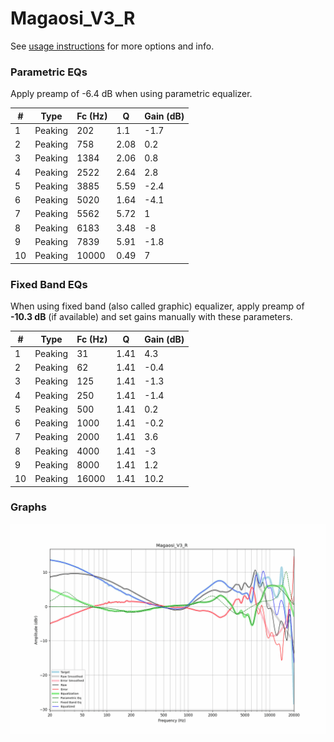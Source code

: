 # Magaosi_V3_R
See [usage instructions](https://github.com/jaakkopasanen/AutoEq#usage) for more options and info.

### Parametric EQs
Apply preamp of -6.4 dB when using parametric equalizer.

|   # | Type    |   Fc (Hz) |    Q |   Gain (dB) |
|-----|---------|-----------|------|-------------|
|   1 | Peaking |       202 | 1.1  |        -1.7 |
|   2 | Peaking |       758 | 2.08 |         0.2 |
|   3 | Peaking |      1384 | 2.06 |         0.8 |
|   4 | Peaking |      2522 | 2.64 |         2.8 |
|   5 | Peaking |      3885 | 5.59 |        -2.4 |
|   6 | Peaking |      5020 | 1.64 |        -4.1 |
|   7 | Peaking |      5562 | 5.72 |         1   |
|   8 | Peaking |      6183 | 3.48 |        -8   |
|   9 | Peaking |      7839 | 5.91 |        -1.8 |
|  10 | Peaking |     10000 | 0.49 |         7   |

### Fixed Band EQs
When using fixed band (also called graphic) equalizer, apply preamp of **-10.3 dB** (if available) and set gains manually with these parameters.

|   # | Type    |   Fc (Hz) |    Q |   Gain (dB) |
|-----|---------|-----------|------|-------------|
|   1 | Peaking |        31 | 1.41 |         4.3 |
|   2 | Peaking |        62 | 1.41 |        -0.4 |
|   3 | Peaking |       125 | 1.41 |        -1.3 |
|   4 | Peaking |       250 | 1.41 |        -1.4 |
|   5 | Peaking |       500 | 1.41 |         0.2 |
|   6 | Peaking |      1000 | 1.41 |        -0.2 |
|   7 | Peaking |      2000 | 1.41 |         3.6 |
|   8 | Peaking |      4000 | 1.41 |        -3   |
|   9 | Peaking |      8000 | 1.41 |         1.2 |
|  10 | Peaking |     16000 | 1.41 |        10.2 |

### Graphs
![](./Magaosi_V3_R.png)
